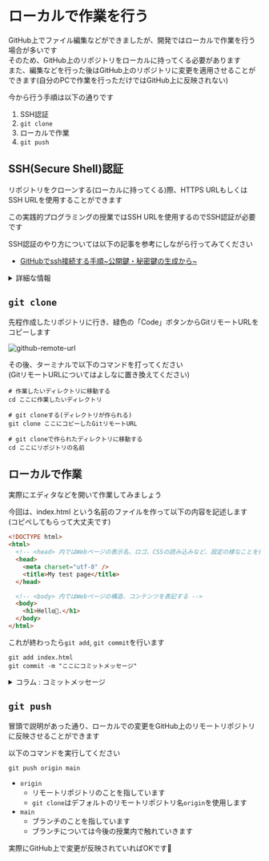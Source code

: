 # ローカルで作業を行う

GitHub上でファイル編集などができましたが、開発ではローカルで作業を行う場合が多いです  
そのため、GitHub上のリポジトリをローカルに持ってくる必要があります  
また、編集などを行った後はGitHub上のリポジトリに変更を適用させることができます(自分のPCで作業を行っただけではGitHub上に反映されない)

今から行う手順は以下の通りです

1. SSH認証
1. `git clone`
1. ローカルで作業
1. `git push`

## SSH(Secure Shell)認証

リポジトリをクローンする(ローカルに持ってくる)際、HTTPS URLもしくはSSH URLを使用することができます

この実践的プログラミングの授業ではSSH URLを使用するのでSSH認証が必要です

SSH認証のやり方については以下の記事を参考にしながら行ってみてください

- [GitHubでssh接続する手順~公開鍵・秘密鍵の生成から~](https://qiita.com/shizuma/items/2b2f873a0034839e47ce)

<details><summary>詳細な情報</summary>

- [リモートリポジトリについて](https://docs.github.com/ja/get-started/getting-started-with-git/about-remote-repositories#cloning-with-ssh-urls)
- [SSHを使用したGitHubへの接続](https://docs.github.com/ja/authentication/connecting-to-github-with-ssh)

</details>

## `git clone`

先程作成したリポジトリに行き、緑色の「Code」ボタンからGitリモートURLをコピーします

![github-remote-url](/img/practical-programming/lec04/github-remote-url.png)

その後、ターミナルで以下のコマンドを打ってください  
(GitリモートURLについてはよしなに置き換えてください)

```
# 作業したいディレクトリに移動する
cd ここに作業したいディレクトリ

# git cloneする(ディレクトリが作られる)
git clone ここにコピーしたGitリモートURL

# git cloneで作られたディレクトリに移動する
cd ここにリポジトリの名前
```

## ローカルで作業

実際にエディタなどを開いて作業してみましょう

今回は、index.html という名前のファイルを作って以下の内容を記述します  
(コピペしてもらって大丈夫です)

```html
<!DOCTYPE html>
<html>
  <!-- <head> 内ではWebページの表示名、ロゴ、CSSの読み込みなど、設定の様なことを行う -->
  <head>
    <meta charset="utf-8" />
    <title>My test page</title>
  </head>

  <!-- <body> 内ではWebページの構造、コンテンツを表記する -->
  <body>
    <h1>Hello👋.</h1>
  </body>
</html>
```

これが終わったら`git add`, `git commit`を行います

```
git add index.html
git commit -m "ここにコミットメッセージ"
```

<details><summary>コラム : コミットメッセージ</summary>

いくつかTips(小ワザ)を紹介します

`git commit -m "ここにコミットメッセージ" -m "さらなる付属説明"`のように、`-m`で指定したコミットメッセージの後にさらに付属の説明を付け加えることができます

また、`git commit -m "#20"`のようにissue番号を入れることで、コミットメッセージからリンクが貼られます

![github-commit-message-link](/img/practical-programming/lec04/github-commit-message-link.png)

他にも色々あると思うので気になった方は調べてみてください

</details>

## `git push`

冒頭で説明があった通り、ローカルでの変更をGitHub上のリモートリポジトリに反映させることができます

以下のコマンドを実行してください

```
git push origin main
```

- `origin`
  - リモートリポジトリのことを指しています
  - `git clone`はデフォルトのリモートリポジトリ名`origin`を使用します
- `main`
  - ブランチのことを指しています
  - ブランチについては今後の授業内で触れていきます

実際にGitHub上で変更が反映されていればOKです🎉
